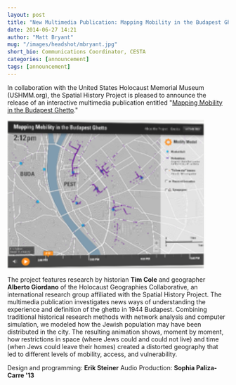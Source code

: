 ```yaml
---
layout: post
title: "New Multimedia Publication: Mapping Mobility in the Budapest Ghetto"
date: 2014-06-27 14:21
author: "Matt Bryant"
mug: "/images/headshot/mbryant.jpg"
short_bio: Communications Coordinator, CESTA
categories: [announcement]
tags: [announcement]
---
```


In collaboration with the United States Holocaust Memorial Museum (USHMM.org), the Spatial History Project is pleased to announce the release of an interactive multimedia publication entitled "[Mapping Mobility in the Budapest Ghetto](http://web.stanford.edu/group/spatialhistory/cgi-bin/site/viz.php?id=411&project_id=)."

![Mapping Mobility in the Budapest Ghetto](/images/budapest_preview.png)

The project features research by historian **Tim Cole** and geographer **Alberto Giordano** of the Holocaust Geographies Collaborative, an international research group affiliated with the Spatial History Project.  The multimedia publication investigates news ways of understanding the experience and definition of the ghetto in 1944 Budapest. Combining traditional historical research methods with network analysis and computer simulation, we modeled how the Jewish population may have been distributed in the city. The resulting animation shows, moment by moment, how restrictions in space (where Jews could and could not live) and time (when Jews could leave their homes) created a distorted geography that led to different levels of mobility, access, and vulnerability.

Design and programming: **Erik Steiner**
Audio Production: **Sophia Paliza-Carre '13**
